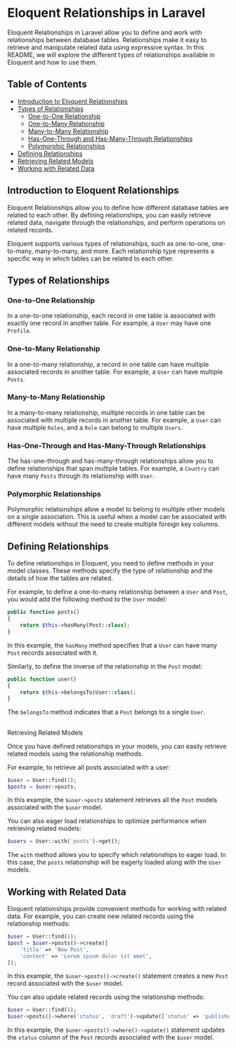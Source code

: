 # Eloquent Relationships in Laravel

Eloquent Relationships in Laravel allow you to define and work with relationships between database tables. Relationships make it easy to retrieve and manipulate related data using expressive syntax. In this README, we will explore the different types of relationships available in Eloquent and how to use them.

## Table of Contents
- [Introduction to Eloquent Relationships](#introduction-to-eloquent-relationships)
- [Types of Relationships](#types-of-relationships)
  - [One-to-One Relationship](#one-to-one-relationship)
  - [One-to-Many Relationship](#one-to-many-relationship)
  - [Many-to-Many Relationship](#many-to-many-relationship)
  - [Has-One-Through and Has-Many-Through Relationships](#has-one-through-and-has-many-through-relationships)
  - [Polymorphic Relationships](#polymorphic-relationships)
- [Defining Relationships](#defining-relationships)
- [Retrieving Related Models](#retrieving-related-models)
- [Working with Related Data](#working-with-related-data)

## Introduction to Eloquent Relationships

Eloquent Relationships allow you to define how different database tables are related to each other. By defining relationships, you can easily retrieve related data, navigate through the relationships, and perform operations on related records.

Eloquent supports various types of relationships, such as one-to-one, one-to-many, many-to-many, and more. Each relationship type represents a specific way in which tables can be related to each other.

## Types of Relationships

### One-to-One Relationship

In a one-to-one relationship, each record in one table is associated with exactly one record in another table. For example, a `User` may have one `Profile`.

### One-to-Many Relationship

In a one-to-many relationship, a record in one table can have multiple associated records in another table. For example, a `User` can have multiple `Posts`.

### Many-to-Many Relationship

In a many-to-many relationship, multiple records in one table can be associated with multiple records in another table. For example, a `User` can have multiple `Roles`, and a `Role` can belong to multiple `Users`.

### Has-One-Through and Has-Many-Through Relationships

The has-one-through and has-many-through relationships allow you to define relationships that span multiple tables. For example, a `Country` can have many `Posts` through its relationship with `User`.

### Polymorphic Relationships

Polymorphic relationships allow a model to belong to multiple other models on a single association. This is useful when a model can be associated with different models without the need to create multiple foreign key columns.

## Defining Relationships

To define relationships in Eloquent, you need to define methods in your model classes. These methods specify the type of relationship and the details of how the tables are related.

For example, to define a one-to-many relationship between a `User` and `Post`, you would add the following method to the `User` model:

```php
public function posts()
{
    return $this->hasMany(Post::class);
}
```

In this example, the `hasMany` method specifies that a `User` can have many `Post` records associated with it.

Similarly, to define the inverse of the relationship in the `Post` model:

```php
public function user()
{
    return $this->belongsTo(User::class);
}
```

The `belongsTo` method indicates that a `Post` belongs to a single `User`.


##

 Retrieving Related Models

Once you have defined relationships in your models, you can easily retrieve related models using the relationship methods.

For example, to retrieve all posts associated with a user:

```php
$user = User::find(1);
$posts = $user->posts;
```

In this example, the `$user->posts` statement retrieves all the `Post` models associated with the `$user` model.

You can also eager load relationships to optimize performance when retrieving related models:

```php
$users = User::with('posts')->get();
```

The `with` method allows you to specify which relationships to eager load. In this case, the `posts` relationship will be eagerly loaded along with the `User` models.

## Working with Related Data

Eloquent relationships provide convenient methods for working with related data. For example, you can create new related records using the relationship methods:

```php
$user = User::find(1);
$post = $user->posts()->create([
    'title' => 'New Post',
    'content' => 'Lorem ipsum dolor sit amet',
]);
```

In this example, the `$user->posts()->create()` statement creates a new `Post` record associated with the `$user` model.

You can also update related records using the relationship methods:

```php
$user = User::find(1);
$user->posts()->where('status', 'draft')->update(['status' => 'published']);
```

In this example, the `$user->posts()->where()->update()` statement updates the `status` column of the `Post` records associated with the `$user` model.
